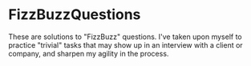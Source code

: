# FizzBuzzQuestions
These are solutions to "FizzBuzz" questions. I've taken upon myself to practice "trivial" tasks that may show up in an interview with a client or company, and sharpen my agility in the process. 
